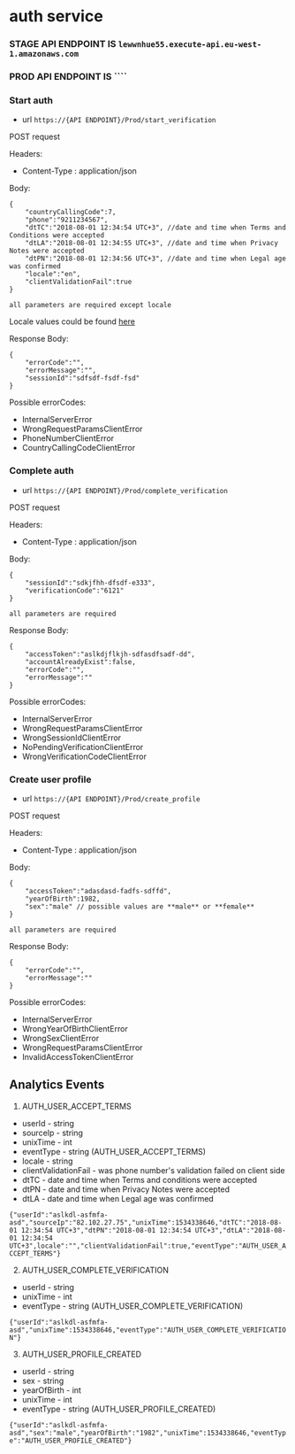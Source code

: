 # auth service

### STAGE API ENDPOINT IS ``lewwnhue55.execute-api.eu-west-1.amazonaws.com``
### PROD API ENDPOINT IS ````

### Start auth

* url ``https://{API ENDPOINT}/Prod/start_verification``

POST request

Headers:

* Content-Type : application/json

Body:

    {
        "countryCallingCode":7,
        "phone":"9211234567",
        "dtTC":"2018-08-01 12:34:54 UTC+3", //date and time when Terms and Conditions were accepted
        "dtLA":"2018-08-01 12:34:55 UTC+3", //date and time when Privacy Notes were accepted
        "dtPN":"2018-08-01 12:34:56 UTC+3", //date and time when Legal age was confirmed
        "locale":"en",
        "clientValidationFail":true
    }
    
    all parameters are required except locale
    
 Locale values could be found [here](https://www.twilio.com/docs/verify/supported-languages)
    
 Response Body:
 
    {
        "errorCode":"",
        "errorMessage":"",
        "sessionId":"sdfsdf-fsdf-fsd"
    }
    
Possible errorCodes:

* InternalServerError
* WrongRequestParamsClientError
* PhoneNumberClientError
* CountryCallingCodeClientError

### Complete auth

* url ``https://{API ENDPOINT}/Prod/complete_verification``

POST request

Headers:

* Content-Type : application/json

Body:

    {
        "sessionId":"sdkjfhh-dfsdf-e333",
        "verificationCode":"6121"
    }
    
    all parameters are required
    
 Response Body:
 
    {
        "accessToken":"aslkdjflkjh-sdfasdfsadf-dd",
        "accountAlreadyExist":false,
        "errorCode":"",
        "errorMessage":""
    }
    
Possible errorCodes:

* InternalServerError
* WrongRequestParamsClientError
* WrongSessionIdClientError
* NoPendingVerificationClientError
* WrongVerificationCodeClientError

### Create user profile

* url ``https://{API ENDPOINT}/Prod/create_profile``

POST request

Headers:

* Content-Type : application/json

Body:

    {
        "accessToken":"adasdasd-fadfs-sdffd",
        "yearOfBirth":1982,
        "sex":"male" // possible values are **male** or **female** 
    }
    
    all parameters are required
    
 Response Body:
 
    {
        "errorCode":"",
        "errorMessage":""
    }
    
Possible errorCodes:

* InternalServerError
* WrongYearOfBirthClientError
* WrongSexClientError
* WrongRequestParamsClientError
* InvalidAccessTokenClientError

## Analytics Events

1. AUTH_USER_ACCEPT_TERMS

* userId - string
* sourceIp - string
* unixTime - int
* eventType - string (AUTH_USER_ACCEPT_TERMS)
* locale - string
* clientValidationFail - was phone number's validation failed on client side
* dtTC - date and time when Terms and conditions were accepted
* dtPN - date and time when Privacy Notes were accepted
* dtLA - date and time when Legal age was confirmed

`{"userId":"aslkdl-asfmfa-asd","sourceIp":"82.102.27.75","unixTime":1534338646,"dtTC":"2018-08-01 12:34:54 UTC+3","dtPN":"2018-08-01 12:34:54 UTC+3","dtLA":"2018-08-01 12:34:54 UTC+3",locale":"","clientValidationFail":true,"eventType":"AUTH_USER_ACCEPT_TERMS"}`

2. AUTH_USER_COMPLETE_VERIFICATION

* userId - string
* unixTime - int
* eventType - string (AUTH_USER_COMPLETE_VERIFICATION)

`{"userId":"aslkdl-asfmfa-asd","unixTime":1534338646,"eventType":"AUTH_USER_COMPLETE_VERIFICATION"}`

3. AUTH_USER_PROFILE_CREATED

* userId - string
* sex - string
* yearOfBirth - int
* unixTime - int
* eventType - string (AUTH_USER_PROFILE_CREATED)

`{"userId":"aslkdl-asfmfa-asd","sex":"male","yearOfBirth":"1982","unixTime":1534338646,"eventType":"AUTH_USER_PROFILE_CREATED"}`